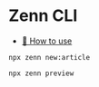 # Zenn CLI

* [📘 How to use](https://zenn.dev/zenn/articles/zenn-cli-guide)

```
npx zenn new:article

npx zenn preview
```